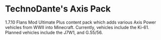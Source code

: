 # TechnoDante's Axis Pack
1.7.10 Flans Mod Ultimate Plus content pack which adds various Axis Power vehicles from WWII into Minecraft. Currently, vehicles include the Ki-61. Planned vehicles include the J7W1, and G.55/56.
